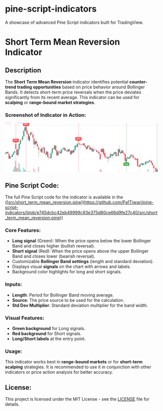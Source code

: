 # pine-script-indicators
A showcase of advanced Pine Script indicators built for TradingView.
# Short Term Mean Reversion Indicator

## Description
The **Short Term Mean Reversion** indicator identifies potential **counter-trend trading opportunities** based on price behavior around Bollinger Bands. It detects short-term price reversals when the price deviates significantly from its recent average. This indicator can be used for **scalping** or **range-bound market strategies**.

### **Screenshot of Indicator in Action:**
![Short Term Mean Reversion Indicator](screenshots/short_term_mean_reversion.png)

## Pine Script Code:
The full Pine Script code for the indicator is available in the ([[src/short_term_mean_reversion.pine](https://github.com/Pa1Tiwari/pine-script-indicators/tree/e745dcbc42eb49999c93e375d80ce66d9fe27c40/src)](https://github.com/Pa1Tiwari/pine-script-indicators/blob/e745dcbc42eb49999c93e375d80ce66d9fe27c40/src/short_term_mean_reversion.pine))

### **Core Features:**
- **Long signal** (Green): When the price opens below the lower Bollinger Band and closes higher (bullish reversal).
- **Short signal** (Red): When the price opens above the upper Bollinger Band and closes lower (bearish reversal).
- Customizable **Bollinger Band settings** (length and standard deviation).
- Displays visual **signals** on the chart with arrows and labels.
- Background color highlights for long and short signals.

### **Inputs:**
- **Length**: Period for Bollinger Band moving average.
- **Source**: The price source to be used for the calculation.
- **Std Dev Multiplier**: Standard deviation multiplier for the band width.

### **Visual Features:**
- **Green background** for Long signals.
- **Red background** for Short signals.
- **Long/Short labels** at the entry point.
  


### **Usage:**
This indicator works best in **range-bound markets** or for **short-term scalping** strategies. It is recommended to use it in conjunction with other indicators or price action analysis for better accuracy.



## License:
This project is licensed under the MIT License - see the [LICENSE](LICENSE) file for details.

